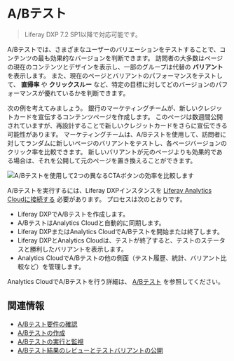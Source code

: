 # A/Bテスト

> Liferay DXP 7.2 SP1以降で対応可能です。

A/Bテストでは、さまざまなユーザーのバリエーションをテストすることで、コンテンツの最も効果的なバージョンを判断できます。 訪問者の大多数はページの現在のコンテンツとデザインを表示し、一部のグループは代替の **バリアント** を表示します。 また、現在のページとバリアントのパフォーマンスをテストして、 **直帰率** や **クリックスルー** など、特定の目標に対してどのバージョンのパフォーマンスが優れているかを判断できます。

次の例を考えてみましょう。 銀行のマーケティングチームが、新しいクレジットカードを宣伝するコンテンツページを作成します。 このページは数週間公開されていますが、再設計することで新しいクレジットカードをさらに宣伝できる可能性があります。 マーケティングチームは、A/Bテストを使用して、訪問者に対してランダムに新しいページのバリアントをテストし、各ページバージョンのクリック率を比較できます。 新しいバリアントが元のページよりも効果的である場合は、それを公開して元のページを置き換えることができます。

![A/Bテストを使用して2つの異なるCTAボタンの効率を比較します](./ab-testing/images/01.png)

A/Bテストを実行するには、Liferay DXPインスタンスを [Liferay Analytics Cloudに接続する](https://learn.liferay.com/analytics-cloud/latest/ja/connecting-data-sources/connecting-liferay-dxp-to-analytics-cloud.html) 必要があります。 プロセスは次のとおりです。

* Liferay DXPでA/Bテストを作成します。
* A/BテストはAnalytics Cloudと自動的に同期します。
* Liferay DXPまたはAnalytics CloudでA/Bテストを開始または終了します。
* Liferay DXPとAnalytics Cloudは、テストが終了すると、テストのステータスと勝利したバリアントを表示します。
* Analytics CloudでA/Bテストの他の側面（テスト履歴、統計、バリアント比較など）を管理します。

Analytics CloudでA/Bテストを行う詳細は、 [A/Bテスト](https://learn.liferay.com/analytics-cloud/latest/ja/optimization/a-b-testing.html) を参照してください。

<a name="related-information" />

## 関連情報

- [A/Bテスト要件の確認](./verifying-ab-test-requirements.md)
- [A/Bテストの作成](./creating-ab-tests.md)
- [A/Bテストの実行と監視](./running-and-monitoring-ab-tests)
- [A/Bテスト結果のレビューとテストバリアントの公開](./reviewing-ab-test-results-and-publishing-test-variants.md)
